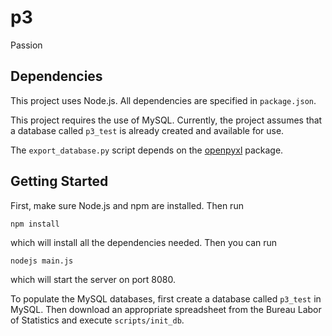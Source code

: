 # p3
Passion

## Dependencies
This project uses Node.js. All dependencies are specified in `package.json`.

This project requires the use of MySQL. Currently, the project assumes that a database called `p3_test` is already created and available for use.

The `export_database.py` script depends on the [openpyxl](https://openpyxl.readthedocs.org/en/default/index.html) package.

## Getting Started
First, make sure Node.js and npm are installed. Then run

    npm install

which will install all the dependencies needed. Then you can run

    nodejs main.js

which will start the server on port 8080.

To populate the MySQL databases, first create a database called `p3_test` in MySQL. Then download an appropriate spreadsheet from the Bureau Labor of Statistics and execute `scripts/init_db`.